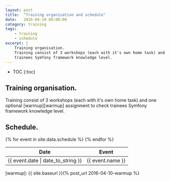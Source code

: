 ```yaml
---
layout: post
title:  "Training organisation and schedule"
date:   2016-04-10 09:00:00
category: training
tags:
    - training
    - schedule
excerpt: |
    Training organisation.
    Training consist of 3 workshops (each with it's own home task) and one optional warmup assignment to check
    trainees Symfony framework knowledge level.
---
```

* TOC
{:toc}

## Training organisation.

Training consist of 3 workshops (each with it's own home task) and one optional [warmup][warmup] assignment to check
trainees Symfony framework knowledge level.

## Schedule.

<table>
    <thead>
        <tr>
            <th>Date</th>
            <th>Event</th>
        </tr>
    </thead>
    <tbody>
        {% for event in site.data.schedule %}
        <tr>
            <td>{{ event.date | date_to_string }}</td>
            <td>{{ event.name }}</td>
        </tr>
        {% endfor %}
    </tbody>
</table>

[warmup]:       {{ site.baseurl }}{% post_url 2016-04-10-warmup %}